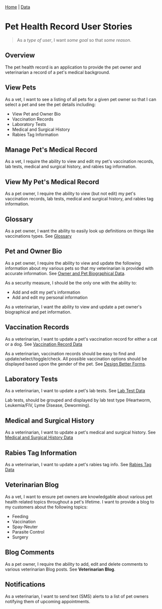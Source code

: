 [Home](/)  |  [Data](/pet/data)

#  Pet Health Record User Stories

> As a _type of user_, I want _some goal_ so that _some reason_.

## Overview

The pet health record is an application to provide the pet owner and veterinarian a record of a pet's medical background.  

## View Pets

As a vet, I want to see a listing of all pets for a given pet owner so that I can select a pet and see the pet details including:

  - View Pet and Owner Bio
  - Vaccination Records
  - Laboratory Tests
  - Medical and Surgical History
  - Rabies Tag Information

## Manage Pet's Medical Record

As a vet, I require the ability to view and edit my pet's vaccination records, lab tests, medical and surgical history, and rabies tag information.

## View My Pet's Medical Record

As a pet owner, I require the ability to view (but not edit) my pet's vaccination records, lab tests, medical and surgical history, and rabies tag information.

## Glossary

As a pet owner, I want the ability to easily look up definitions on things like vaccinations types.  See [Glossary](/pet/data#glossary)

## Pet and Owner Bio

As a pet owner, I require the ability to view and update the following information about my various pets so that my veterinarian is provided with accurate information.  See [Owner and Pet Biographical Data](/pet/data).

As a security measure, I should be the only one with the ability to:

  - Add and edit my pet's information
  - Add and edit my personal information

As a veterinarian, I want the ability to view and update a pet owner's biographical and pet information.

## Vaccination Records

As a veterinarian, I want to update a pet's vaccination record for either a cat or a dog.  See [Vaccination Record Data](/pet/data)

As a veterinarian, vaccination records should be easy to find and update/select/toggle/check.  All possible vaccination options should be displayed based upon the gender of the pet.  See [Design Better Forms](https://uxdesign.cc/design-better-forms-96fadca0f49c#.vnjhd4rbx).

## Laboratory Tests

As a veterinarian, I want to update a pet's lab tests.  See [Lab Test Data](/pet/data)

Lab tests, should be grouped and displayed by lab test type (Heartworm, Leukemia/FIV, Lyme Disease, Deworming).

## Medical and Surgical History

As a veterinarian, I want to update a pet's medical and surgical history. See [Medical and Surgical History Data](/pet/data)

## Rabies Tag Information

As a veterinarian, I want to update a pet's rabies tag info. See [Rabies Tag Data](/pet/data)

## Veterinarian Blog

As a vet, I want to ensure pet owners are knowledgable about various pet health related topics throughout a pet's lifetime. I want to provide a blog to my customers about the following topics:

  - Feeding
  - Vaccination
  - Spay-Neuter
  - Parasite Control
  - Surgery

## Blog Comments

As a pet owner, I require the ability to add, edit and delete comments to various veterinarian Blog posts.  See **Veterinarian Blog**.  

## Notifications

As a veterinarian, I want to send text (SMS) alerts to a list of pet owners notifying them of upcoming appointments.    
